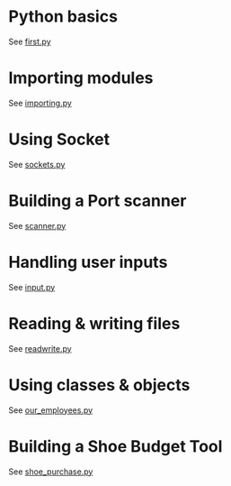 # Python basics

See [first.py](/07-intro-to-python/first.py)

# Importing modules

See [importing.py](/07-intro-to-python/importing.py)

# Using Socket

See [sockets.py](/07-intro-to-python/sockets.py)

# Building a Port scanner

See [scanner.py](/07-intro-to-python/scanner.py)

# Handling user inputs

See [input.py](/07-intro-to-python/input.py)

# Reading & writing files

See [readwrite.py](/07-intro-to-python/readwrite.py)

# Using classes & objects

See [our_employees.py](/07-intro-to-python/our_employees.py)

# Building a Shoe Budget Tool

See [shoe_purchase.py](/07-intro-to-python/shoe_purchase.py)
